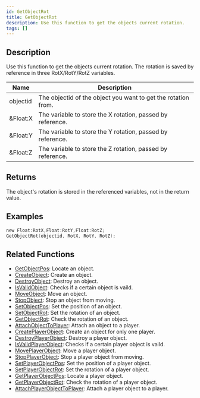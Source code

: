 ```yaml
---
id: GetObjectRot
title: GetObjectRot
description: Use this function to get the objects current rotation.
tags: []
---
```


## Description

Use this function to get the objects current rotation. The rotation is saved by reference in three RotX/RotY/RotZ variables.

| Name     | Description                                                   |
| -------- | ------------------------------------------------------------- |
| objectid | The objectid of the object you want to get the rotation from. |
| &Float:X | The variable to store the X rotation, passed by reference.    |
| &Float:Y | The variable to store the Y rotation, passed by reference.    |
| &Float:Z | The variable to store the Z rotation, passed by reference.    |

## Returns

The object's rotation is stored in the referenced variables, not in the return value.

## Examples

```c
new Float:RotX,Float:RotY,Float:RotZ;
GetObjectRot(objectid, RotX, RotY, RotZ);
```

## Related Functions

- [GetObjectPos](../functions/GetObjectPos): Locate an object.
- [CreateObject](../functions/CreateObject): Create an object.
- [DestroyObject](../functions/DestroyObject): Destroy an object.
- [IsValidObject](../functions/IsValidObject): Checks if a certain object is vaild.
- [MoveObject](../functions/MoveObject): Move an object.
- [StopObject](../functions/StopObject): Stop an object from moving.
- [SetObjectPos](../functions/SetObjectPos): Set the position of an object.
- [SetObjectRot](../functions/SetObjectRot): Set the rotation of an object.
- [GetObjectRot](../functions/GetObjectRot): Check the rotation of an object.
- [AttachObjectToPlayer](../functions/AttachObjectToPlayer): Attach an object to a player.
- [CreatePlayerObject](../functions/CreatePlayerObject): Create an object for only one player.
- [DestroyPlayerObject](../functions/DestroyPlayerObject): Destroy a player object.
- [IsValidPlayerObject](../functions/IsValidPlayerObject): Checks if a certain player object is vaild.
- [MovePlayerObject](../functions/MovePlayerObject): Move a player object.
- [StopPlayerObject](../functions/StopPlayerObject): Stop a player object from moving.
- [SetPlayerObjectPos](../functions/SetPlayerObjectPos): Set the position of a player object.
- [SetPlayerObjectRot](../functions/SetPlayerObjectRot): Set the rotation of a player object.
- [GetPlayerObjectPos](../functions/GetPlayerObjectPos): Locate a player object.
- [GetPlayerObjectRot](../functions/GetPlayerObjectRot): Check the rotation of a player object.
- [AttachPlayerObjectToPlayer](../functions/AttachPlayerObjectToPlayer): Attach a player object to a player.
